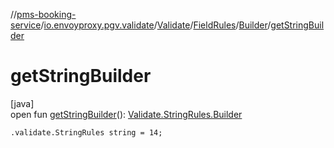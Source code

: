 //[pms-booking-service](../../../../../index.md)/[io.envoyproxy.pgv.validate](../../../index.md)/[Validate](../../index.md)/[FieldRules](../index.md)/[Builder](index.md)/[getStringBuilder](get-string-builder.md)

# getStringBuilder

[java]\
open fun [getStringBuilder](get-string-builder.md)(): [Validate.StringRules.Builder](../../-string-rules/-builder/index.md)

`.validate.StringRules string = 14;`